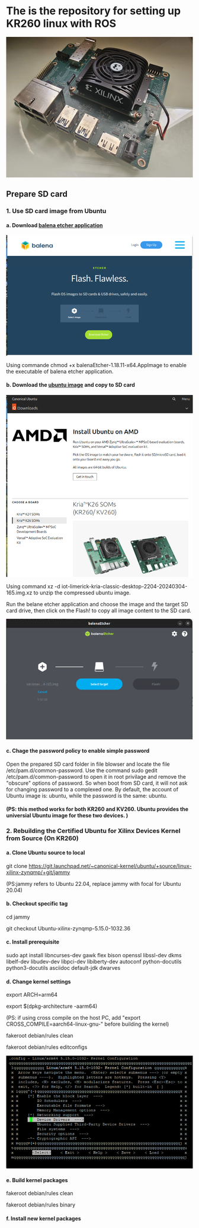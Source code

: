 # The is the repository for setting up KR260 linux with ROS

<img title="a title" alt="Alt text" src="https://github.com/wincle626/KR260-Linux-Setups-/blob/main/images/20240623_200214.jpg">

## Prepare SD card

### 1. Use SD card image from Ubuntu

#### a. Download [balena etcher application](https://etcher.balena.io/)

<img title="a title" alt="Alt text" src="https://github.com/wincle626/KR260-Linux-Setups-/blob/main/images/Screenshot%20from%202024-06-23%2021-03-26.png">

Using commande chmod +x balenaEtcher-1.18.11-x64.AppImage to enable the executable of balena etcher application. 

#### b. Download the [ubuntu image](https://ubuntu.com/download/amd) and copy to SD card

<img title="a title" alt="Alt text" src="https://github.com/wincle626/KR260-Linux-Setups-/blob/main/images/Screenshot%20from%202024-06-23%2021-05-04.png">

Using command xz -d iot-limerick-kria-classic-desktop-2204-20240304-165.img.xz to unzip the compressed ubuntu image. 

Run the belane etcher application and choose the image and the target SD card drive, then click on the Flash! to copy all image content to the SD card.

<img title="a title" alt="Alt text" src="https://github.com/wincle626/KR260-Linux-Setups-/blob/main/images/Screenshot%20from%202024-06-23%2022-58-13.png">

#### c. Chage the password policy to enable simple password

Open the prepared SD card folder in file blowser and locate the file /etc/pam.d/common-password. Use the command sudo gedit /etc/pam.d/common-password to open it in root privilage and remove the "obscure" options of password. So when boot from SD card, it will not ask for changing password to a complexed one. By default, the account of Ubuntu image is: ubuntu, while the password is the same: ubuntu. 

#### (PS: this method works for both KR260 and KV260. Ubuntu provides the universial Ubuntu image for these two devices. )

### 2. Rebuilding the Certified Ubuntu for Xilinx Devices Kernel from Source (On KR260)

#### a. Clone Ubuntu source to local

git clone https://git.launchpad.net/~canonical-kernel/ubuntu/+source/linux-xilinx-zynqmp/+git/jammy 

(PS:jammy refers to Ubuntu 22.04, replace jammy with focal for Ubuntu 20.04)

#### b. Checkout specific tag

cd jammy

git checkout Ubuntu-xilinx-zynqmp-5.15.0-1032.36

#### c. Install prerequisite

sudo apt install libncurses-dev gawk flex bison openssl libssl-dev dkms libelf-dev libudev-dev libpci-dev libiberty-dev autoconf python-docutils python3-docutils asciidoc default-jdk dwarves

#### d. Change kernel settings

export ARCH=arm64

export $(dpkg-architecture -aarm64)

(PS: if using cross compile on the host PC, add "export CROSS_COMPILE=aarch64-linux-gnu-" before building the kernel)

fakeroot debian/rules clean

fakeroot debian/rules editconfigs

<img title="a title" alt="Alt text" src="https://github.com/wincle626/KR260-Linux-Setups-/blob/main/images/Screenshot%202024-06-25%20093600.png">

#### e. Build kernel packages

fakeroot debian/rules clean

fakeroot debian/rules binary

#### f. Install new kernel packages
